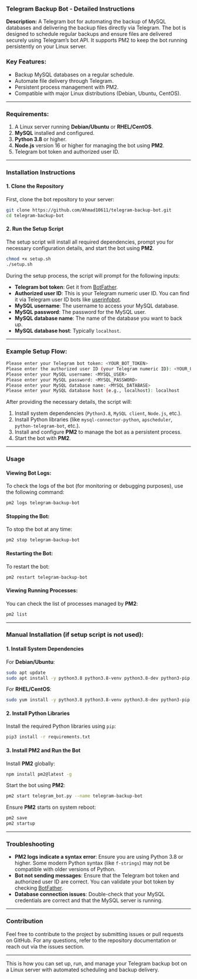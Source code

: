 ### Telegram Backup Bot - Detailed Instructions

**Description:**
A Telegram bot for automating the backup of MySQL databases and delivering the backup files directly via Telegram. The bot is designed to schedule regular backups and ensure files are delivered securely using Telegram’s bot API. It supports PM2 to keep the bot running persistently on your Linux server.

### Key Features:
- Backup MySQL databases on a regular schedule.
- Automate file delivery through Telegram.
- Persistent process management with PM2.
- Compatible with major Linux distributions (Debian, Ubuntu, CentOS).

---

### Requirements:
1. A Linux server running **Debian/Ubuntu** or **RHEL/CentOS**.
2. **MySQL** installed and configured.
3. **Python 3.8** or higher.
4. **Node.js** version 16 or higher for managing the bot using **PM2**.
5. Telegram bot token and authorized user ID.

---

### Installation Instructions

#### 1. Clone the Repository
First, clone the bot repository to your server:

```bash
git clone https://github.com/Ahmad10611/telegram-backup-bot.git
cd telegram-backup-bot
```

#### 2. Run the Setup Script
The setup script will install all required dependencies, prompt you for necessary configuration details, and start the bot using **PM2**.

```bash
chmod +x setup.sh
./setup.sh
```

During the setup process, the script will prompt for the following inputs:

- **Telegram bot token**: Get it from [BotFather](https://t.me/BotFather).
- **Authorized user ID**: This is your Telegram numeric user ID. You can find it via Telegram user ID bots like [userinfobot](https://t.me/userinfobot).
- **MySQL username**: The username to access your MySQL database.
- **MySQL password**: The password for the MySQL user.
- **MySQL database name**: The name of the database you want to back up.
- **MySQL database host**: Typically `localhost`.

---

### Example Setup Flow:

```bash
Please enter your Telegram bot token: <YOUR_BOT_TOKEN>
Please enter the authorized user ID (your Telegram numeric ID): <YOUR_USER_ID>
Please enter your MySQL username: <MYSQL_USER>
Please enter your MySQL password: <MYSQL_PASSWORD>
Please enter your MySQL database name: <MYSQL_DATABASE>
Please enter your MySQL database host (e.g., localhost): localhost
```

After providing the necessary details, the script will:

1. Install system dependencies (`Python3.8`, `MySQL client`, `Node.js`, etc.).
2. Install Python libraries (like `mysql-connector-python`, `apscheduler`, `python-telegram-bot`, etc.).
3. Install and configure **PM2** to manage the bot as a persistent process.
4. Start the bot with **PM2**.

---

### Usage

#### Viewing Bot Logs:
To check the logs of the bot (for monitoring or debugging purposes), use the following command:

```bash
pm2 logs telegram-backup-bot
```

#### Stopping the Bot:
To stop the bot at any time:

```bash
pm2 stop telegram-backup-bot
```

#### Restarting the Bot:
To restart the bot:

```bash
pm2 restart telegram-backup-bot
```

#### Viewing Running Processes:
You can check the list of processes managed by **PM2**:

```bash
pm2 list
```

---

### Manual Installation (if setup script is not used):

#### 1. Install System Dependencies
For **Debian/Ubuntu**:
```bash
sudo apt update
sudo apt install -y python3.8 python3.8-venv python3.8-dev python3-pip mariadb-client libmariadb-dev curl nodejs npm
```

For **RHEL/CentOS**:
```bash
sudo yum install -y python3.8 python3.8-venv python3.8-dev python3-pip mariadb curl nodejs npm
```

#### 2. Install Python Libraries
Install the required Python libraries using `pip`:

```bash
pip3 install -r requirements.txt
```

#### 3. Install PM2 and Run the Bot
Install **PM2** globally:

```bash
npm install pm2@latest -g
```

Start the bot using **PM2**:

```bash
pm2 start telegram_bot.py --name telegram-backup-bot
```

Ensure **PM2** starts on system reboot:

```bash
pm2 save
pm2 startup
```

---

### Troubleshooting

- **PM2 logs indicate a syntax error**: Ensure you are using Python 3.8 or higher. Some modern Python syntax (like `f-strings`) may not be compatible with older versions of Python.
- **Bot not sending messages**: Ensure that the Telegram bot token and authorized user ID are correct. You can validate your bot token by checking [BotFather](https://t.me/BotFather).
- **Database connection issues**: Double-check that your MySQL credentials are correct and that the MySQL server is running.

---

### Contribution
Feel free to contribute to the project by submitting issues or pull requests on GitHub. For any questions, refer to the repository documentation or reach out via the issues section.

---

This is how you can set up, run, and manage your Telegram backup bot on a Linux server with automated scheduling and backup delivery.